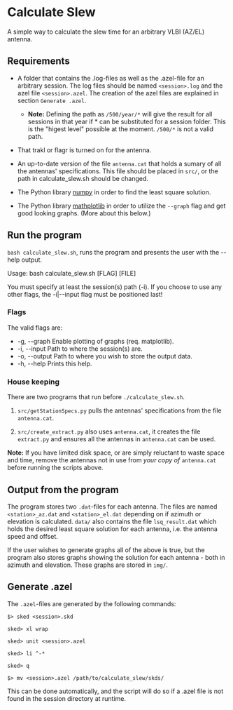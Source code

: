 # Calculate Slew

A simple way to calculate the slew time for an arbitrary VLBI (AZ/EL) antenna.


## Requirements

- A folder that contains the .log-files as well as the .azel-file for an
  arbitrary session. The log files should be named ``<session>.log`` and the
  azel file ``<session>.azel``. The creation of the azel files are explained
  in section `Generate .azel`.

    - **Note:** Defining the path as ``/500/year/*`` will give the result for
      all sessions in that year if * can be substituted for a session folder.
      This is the "higest level" possible at the moment. ``/500/*`` is not a
      valid path.

- That trakl or flagr is turned on for the antenna.

- An up-to-date version of the file ``antenna.cat`` that holds a sumary of all
  the antennas' specifications. This file should be placed in ``src/``, or the
  path in calculate_slew.sh should be changed.

- The Python library [numpy](http://www.numpy.org/, "Numpy") in order to find
  the least square solution.

- The Python library [mathplotlib](http://matplotlib.org/, "Mathplotlib") in
  order to utilize the ``--graph`` flag and get good looking graphs. (More
  about this below.)



## Run the program

``bash calculate_slew.sh``, runs the program and presents the user with the
--help output.

Usage: bash calculate_slew.sh [FLAG] [FILE]

You must specify at least the session(s) path (-i). If you choose to use any
other flags, the -i|--input flag must be positioned last!

### Flags

The valid flags are:
* -g, --graph    Enable plotting of graphs (req. matplotlib).
* -i, --input    Path to where the session(s) are.
* -o, --output   Path to where you wish to store the output data.
* -h, --help     Prints this help.


### House keeping

There are two programs that run before ``./calculate_slew.sh``.

1. ``src/getStationSpecs.py`` pulls the antennas' specifications from the file
   ``antenna.cat``.

2. ``src/create_extract.py`` also uses ``antenna.cat``, it creates the file
   ``extract.py`` and ensures all the antennas in ``antenna.cat`` can be used.

**Note:** If you have limited disk space, or are simply reluctant to waste
space and time, remove the antennas not in use from *your copy of*
``antenna.cat`` before running the scripts above.

## Output from the program

The program stores two ``.dat``-files for each antenna. The files are named
``<station>_az.dat`` and ``<station>_el.dat`` depending on if azimuth or
elevation is calculated. ``data/`` also contains the file ``lsq_result.dat``
which holds the desired least square solution for each antenna, i.e. the
antenna speed and offset.

If the user wishes to generate graphs all of the above is true, but the program
also stores graphs showing the solution for each antenna - both in azimuth and
elevation. These graphs are stored in ``img/``.

## Generate .azel

The ``.azel``-files are generated by the following commands:

``$> sked <session>.skd``

``sked> xl wrap``

``sked> unit <session>.azel``

``sked> li ^-*``

``sked> q``

``$> mv <session>.azel /path/to/calculate_slew/skds/``

This can be done automatically, and the script will do so if a .azel file is
not found in the session directory at runtime.

